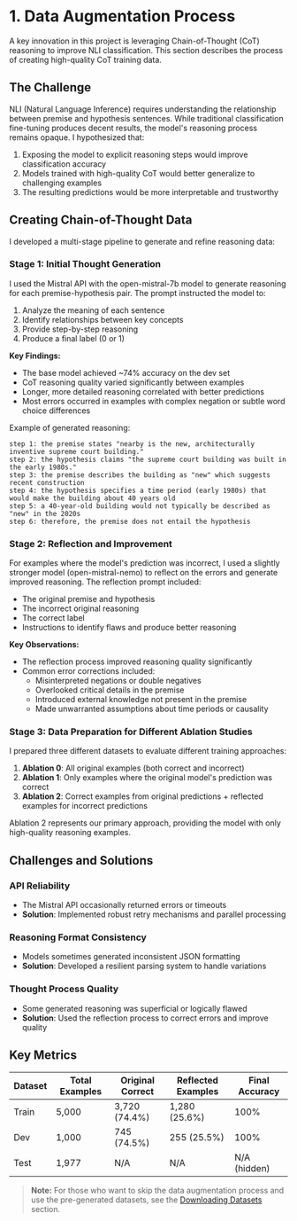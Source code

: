 # 1. Data Augmentation Process

A key innovation in this project is leveraging Chain-of-Thought (CoT) reasoning to improve NLI classification. This section describes the process of creating high-quality CoT training data.

## The Challenge

NLI (Natural Language Inference) requires understanding the relationship between premise and hypothesis sentences. While traditional classification fine-tuning produces decent results, the model's reasoning process remains opaque. I hypothesized that:

1. Exposing the model to explicit reasoning steps would improve classification accuracy
2. Models trained with high-quality CoT would better generalize to challenging examples 
3. The resulting predictions would be more interpretable and trustworthy

## Creating Chain-of-Thought Data

I developed a multi-stage pipeline to generate and refine reasoning data:

### Stage 1: Initial Thought Generation

I used the Mistral API with the open-mistral-7b model to generate reasoning for each premise-hypothesis pair. The prompt instructed the model to:
1. Analyze the meaning of each sentence
2. Identify relationships between key concepts
3. Provide step-by-step reasoning
4. Produce a final label (0 or 1)

**Key Findings:**
- The base model achieved ~74% accuracy on the dev set
- CoT reasoning quality varied significantly between examples
- Longer, more detailed reasoning correlated with better predictions
- Most errors occurred in examples with complex negation or subtle word choice differences

Example of generated reasoning:
```
step 1: the premise states "nearby is the new, architecturally inventive supreme court building."
step 2: the hypothesis claims "the supreme court building was built in the early 1980s."
step 3: the premise describes the building as "new" which suggests recent construction
step 4: the hypothesis specifies a time period (early 1980s) that would make the building about 40 years old
step 5: a 40-year-old building would not typically be described as "new" in the 2020s
step 6: therefore, the premise does not entail the hypothesis
```

### Stage 2: Reflection and Improvement

For examples where the model's prediction was incorrect, I used a slightly stronger model (open-mistral-nemo) to reflect on the errors and generate improved reasoning. The reflection prompt included:
- The original premise and hypothesis
- The incorrect original reasoning
- The correct label
- Instructions to identify flaws and produce better reasoning

**Key Observations:**
- The reflection process improved reasoning quality significantly
- Common error corrections included:
  - Misinterpreted negations or double negatives
  - Overlooked critical details in the premise
  - Introduced external knowledge not present in the premise
  - Made unwarranted assumptions about time periods or causality

### Stage 3: Data Preparation for Different Ablation Studies

I prepared three different datasets to evaluate different training approaches:

1. **Ablation 0**: All original examples (both correct and incorrect)
2. **Ablation 1**: Only examples where the original model's prediction was correct
3. **Ablation 2**: Correct examples from original predictions + reflected examples for incorrect predictions

Ablation 2 represents our primary approach, providing the model with only high-quality reasoning examples.

## Challenges and Solutions

### API Reliability
- The Mistral API occasionally returned errors or timeouts
- **Solution**: Implemented robust retry mechanisms and parallel processing

### Reasoning Format Consistency
- Models sometimes generated inconsistent JSON formatting
- **Solution**: Developed a resilient parsing system to handle variations

### Thought Process Quality
- Some generated reasoning was superficial or logically flawed
- **Solution**: Used the reflection process to correct errors and improve quality

## Key Metrics

| Dataset | Total Examples | Original Correct | Reflected Examples | Final Accuracy |
|---------|----------------|------------------|-------------------|----------------|
| Train   | 5,000          | 3,720 (74.4%)    | 1,280 (25.6%)     | 100%           |
| Dev     | 1,000          | 745 (74.5%)      | 255 (25.5%)       | 100%           |
| Test    | 1,977          | N/A              | N/A               | N/A (hidden)   |

> **Note:** For those who want to skip the data augmentation process and use the pre-generated datasets, see the [Downloading Datasets](#downloading-datasets) section. 
